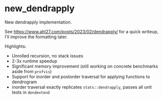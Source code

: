 # new_dendrapply

New dendrapply implementation.

See https://www.ahl27.com/posts/2023/02/dendrapply/ for a quick writeup, I'll improve the formatting later.

Highlights:
- Unrolled recursion, no stack issues
- 2-3x runtime speedup
- Significant memory improvement (still working on concrete benchmarks aside from `profvis`)
- Support for inorder and postorder traversal for applying functions to dendrogram
- inorder traversal exactly replicates `stats::dendrapply`, passes all unit tests in `dendextend`
